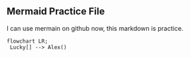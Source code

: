 ## Mermaid Practice File

I can use mermain on github now, this markdown is practice.

```mermaid
flowchart LR;
 Lucky[] --> Alex()
```

